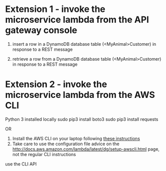 # Extension 1 - invoke the microservice lambda from the API gateway console

1. insert a row in a DynamoDB database table (\<MyAnimal\>Customer) in response to a REST message

1. retrieve a row from a DynamoDB database table (\<MyAnimal\>Customer) in response to a REST message

# Extension 2 - invoke the microservice lambda from the AWS CLI

Python 3 installed locally
sudo pip3 install boto3
sudo pip3 install requests


OR


1. Install the AWS CLI on your laptop following [these instructions](http://docs.aws.amazon.com/cli/latest/userguide/installing.html)
1.  Take care to use the configuration file advice on the http://docs.aws.amazon.com/lambda/latest/dg/setup-awscli.html page, not the regular CLI instructions

use the CLI API
